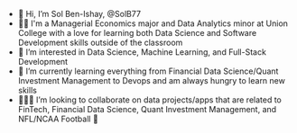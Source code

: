 - 👋 Hi, I’m Sol Ben-Ishay, @SolB77
- 👨‍🎓 I'm a Managerial Economics major and Data Analytics minor at Union College with a love for learning both Data Science and Software Development skills outside of the classroom
- 👀 I’m interested in Data Science, Machine Learning, and Full-Stack Development 
- 🌱 I’m currently learning everything from Financial Data Science/Quant Investment Management to Devops and am always hungry to learn new skills
- 👨🏻‍💻 I’m looking to collaborate on data projects/apps that are related to FinTech, Financial Data Science, Quant Investment Management, and NFL/NCAA Football 🏈

<!---
SolB77/SolB77 is a ✨ special ✨ repository because its `README.md` (this file) appears on your GitHub profile.
You can click the Preview link to take a look at your changes.
--->
